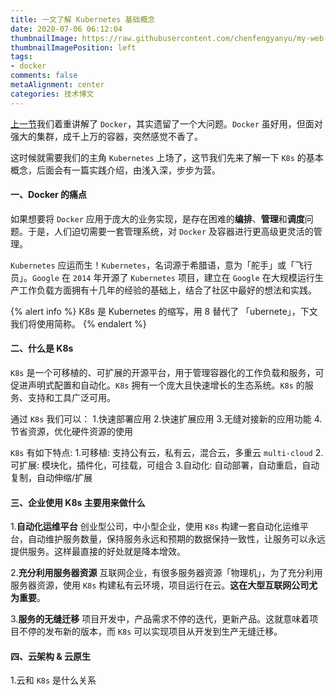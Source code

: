 ```yaml
---
title: 一文了解 Kubernetes 基础概念
date: 2020-07-06 06:12:04
thumbnailImage: https://raw.githubusercontent.com/chenfengyanyu/my-web-accumulation/master/images/docker/logo.png
thumbnailImagePosition: left
tags: 
- docker
comments: false
metaAlignment: center
categories: 技术博文
---
```

[上一节](http://jartto.wang/2020/07/04/learn-docker/)我们着重讲解了 `Docker`，其实遗留了一个大问题。`Docker` 虽好用，但面对强大的集群，成千上万的容器，突然感觉不香了。
<!-- more -->
这时候就需要我们的主角 `Kubernetes` 上场了，这节我们先来了解一下 `K8s` 的基本概念，后面会有一篇实践介绍，由浅入深，步步为营。

#### 一、Docker 的痛点
如果想要将 `Docker` 应用于庞大的业务实现，是存在困难的**编排**、**管理**和**调度**问题。于是，人们迫切需要一套管理系统，对 `Docker` 及容器进行更高级更灵活的管理。

`Kubernetes` 应运而生！`Kubernetes`，名词源于希腊语，意为「舵手」或「飞行员」。`Google` 在 `2014` 年开源了 `Kubernetes` 项目，建立在 `Google` 在大规模运行生产工作负载方面拥有十几年的经验的基础上，结合了社区中最好的想法和实践。

{% alert info %}
K8s 是 Kubernetes 的缩写，用 8 替代了 「ubernete」，下文我们将使用简称。
{% endalert %}


#### 二、什么是 K8s
`K8s` 是一个可移植的、可扩展的开源平台，用于管理容器化的工作负载和服务，可促进声明式配置和自动化。`K8s` 拥有一个庞大且快速增长的生态系统。`K8s` 的服务、支持和工具广泛可用。

通过 `K8s` 我们可以：
1.快速部署应用
2.快速扩展应用
3.无缝对接新的应用功能
4.节省资源，优化硬件资源的使用

`K8s` 有如下特点:
1.可移植: 支持公有云，私有云，混合云，多重云 `multi-cloud`
2.可扩展: 模块化，插件化，可挂载，可组合
3.自动化: 自动部署，自动重启，自动复制，自动伸缩/扩展

#### 三、企业使用 K8s 主要用来做什么
1.**自动化运维平台**
创业型公司，中小型企业，使用 `K8s` 构建一套自动化运维平台，自动维护服务数量，保持服务永远和预期的数据保持一致性，让服务可以永远提供服务。这样最直接的好处就是降本增效。

2.**充分利用服务器资源**
互联网企业，有很多服务器资源「物理机」，为了充分利用服务器资源，使用 `K8s` 构建私有云环境，项目运行在云。**这在大型互联网公司尤为重要**。

3.**服务的无缝迁移**
项目开发中，产品需求不停的迭代，更新产品。这就意味着项目不停的发布新的版本，而 `K8s` 可以实现项目从开发到生产无缝迁移。

#### 四、云架构 & 云原生
1.云和 `K8s` 是什么关系
